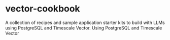 # vector-cookbook
A collection of recipes and sample application starter kits to build with LLMs using PostgreSQL and Timescale Vector. Using PostgreSQL and Timescale Vector
